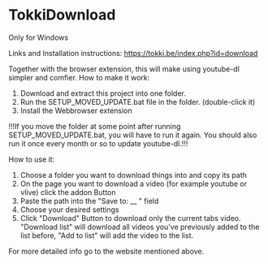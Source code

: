 # TokkiDownload

Only for Windows

Links and Installation instructions:
https://tokki.be/index.php?id=download

Together with the browser extension, this will make using youtube-dl simpler and comfier.
How to make it work:
1. Download and extract this project into one folder.
2. Run the SETUP_MOVED_UPDATE.bat file in the folder. (double-click it)
3. Install the Webbrowser extension

!!!If you move the folder at some point after running SETUP_MOVED_UPDATE.bat, you will have to run it again. You should also run it once every month or so to update youtube-dl.!!!

How to use it:
1. Choose a folder you want to download things into and copy its path
2. On the page you want to download a video (for example youtube or vlive) click the addon Button
3. Paste the path into the "Save to: __ " field 
4. Choose your desired settings
5. Click "Download" Button to download only the current tabs video. "Download list" will download all videos you've previously added to the list before, "Add to list" will add the video to the list.

For more detailed info go to the website mentioned above.
